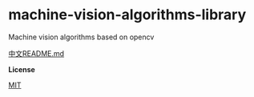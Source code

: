 # machine-vision-algorithms-library
Machine vision algorithms based on opencv

[中文README.md]()


**License**

[MIT](https://github.com/mangosroom/machine-vision-algorithms-library/blob/master/LICENSE)